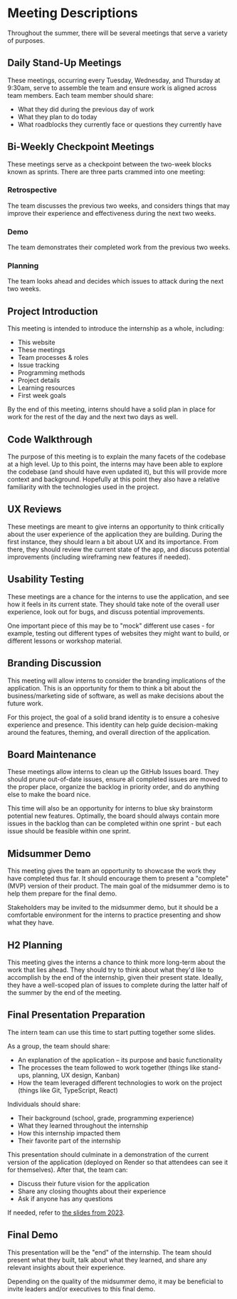 # Meeting Descriptions
Throughout the summer, there will be several meetings that serve a variety of purposes.

## Daily Stand-Up Meetings
These meetings, occurring every Tuesday, Wednesday, and Thursday at 9:30am, serve to assemble the team and ensure work is aligned across team members. Each team member should share:

- What they did during the previous day of work
- What they plan to do today
- What roadblocks they currently face or questions they currently have

## Bi-Weekly Checkpoint Meetings
These meetings serve as a checkpoint between the two-week blocks known as sprints. There are three parts crammed into one meeting:

### Retrospective
The team discusses the previous two weeks, and considers things that may improve their experience and effectiveness during the next two weeks.

### Demo
The team demonstrates their completed work from the previous two weeks.

### Planning
The team looks ahead and decides which issues to attack during the next two weeks.

## Project Introduction
This meeting is intended to introduce the internship as a whole, including:

- This website
- These meetings
- Team processes & roles
- Issue tracking
- Programming methods
- Project details
- Learning resources
- First week goals

By the end of this meeting, interns should have a solid plan in place for work for the rest of the day and the next two days as well.

## Code Walkthrough
The purpose of this meeting is to explain the many facets of the codebase at a high level. Up to this point, the interns may have been able to explore the codebase (and should have even updated it), but this will provide more context and background. Hopefully at this point they also have a relative familiarity with the technologies used in the project.

## UX Reviews
These meetings are meant to give interns an opportunity to think critically about the user experience of the application they are building. During the first instance, they should learn a bit about UX and its importance. From there, they should review the current state of the app, and discuss potential improvements (including wireframing new features if needed).

## Usability Testing
These meetings are a chance for the interns to use the application, and see how it feels in its current state. They should take note of the overall user experience, look out for bugs, and discuss potential improvements.

One important piece of this may be to "mock" different use cases - for example, testing out different types of websites they might want to build, or different lessons or workshop material.

## Branding Discussion
This meeting will allow interns to consider the branding implications of the application. This is an opportunity for them to think a bit about the business/marketing side of software, as well as make decisions about the future work.

For this project, the goal of a solid brand identity is to ensure a cohesive experience and presence. This identity can help guide decision-making around the features, theming, and overall direction of the application.

## Board Maintenance
These meetings allow interns to clean up the GitHub Issues board. They should prune out-of-date issues, ensure all completed issues are moved to the proper place, organize the backlog in priority order, and do anything else to make the board nice.

This time will also be an opportunity for interns to blue sky brainstorm potential new features. Optimally, the board should always contain more issues in the backlog than can be completed within one sprint - but each issue should be feasible within one sprint.

## Midsummer Demo
This meeting gives the team an opportunity to showcase the work they have completed thus far. It should encourage them to present a "complete" (MVP) version of their product. The main goal of the midsummer demo is to help them prepare for the final demo.

Stakeholders may be invited to the midsummer demo, but it should be a comfortable environment for the interns to practice presenting and show what they have.

## H2 Planning
This meeting gives the interns a chance to think more long-term about the work that lies ahead. They should try to think about what they'd like to accomplish by the end of the internship, given their present state. Ideally, they have a well-scoped plan of issues to complete during the latter half of the summer by the end of the meeting.

## Final Presentation Preparation
The intern team can use this time to start putting together some slides.

As a group, the team should share:

-	An explanation of the application – its purpose and basic functionality
-	The processes the team followed to work together (things like stand-ups, planning, UX design, Kanban)
-	How the team leveraged different technologies to work on the project (things like Git, TypeScript, React)

Individuals should share:

-	Their background (school, grade, programming experience)
-	What they learned throughout the internship
-	How this internship impacted them
-	Their favorite part of the internship

This presentation should culminate in a demonstration of the current version of the application (deployed on Render so that attendees can see it for themselves). After that, the team can:

-	Discuss their future vision for the application
-	Share any closing thoughts about their experience
-	Ask if anyone has any questions

If needed, refer to [the slides from 2023](https://docs.google.com/presentation/d/15rYigHrWHuWXscGACJ-2Kf6245mgUhLGUQmuD5EcD1E/edit?usp=sharing).

## Final Demo
This presentation will be the "end" of the internship. The team should present what they built, talk about what they learned, and share any relevant insights about their experience.

Depending on the quality of the midsummer demo, it may be beneficial to invite leaders and/or executives to this final demo.
